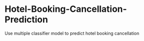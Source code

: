 # Hotel-Booking-Cancellation-Prediction
Use multiple classifier model to predict hotel booking cancellation 
